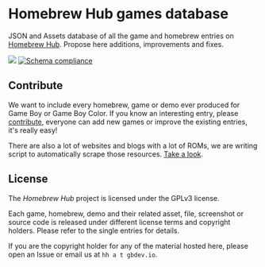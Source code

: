 # Homebrew Hub games database

JSON and Assets database of all the game and homebrew entries on [Homebrew Hub](https://hh.gbdev.io). Propose here additions, improvements and fixes.

![](https://img.shields.io/badge/dynamic/json.svg?label=database&colorB=green&suffix=%20total%20entries&query=results&uri=https://hh3.gbdev.io/api/all) [![Schema compliance](https://github.com/gbdev/database/actions/workflows/test.yml/badge.svg)](https://github.com/gbdev/database/actions/workflows/test.yml)

## Contribute

We want to include every homebrew, game or demo ever produced for Game Boy or Game Boy Color.
If you know an interesting entry, please [contribute](CONTRIBUTING.md), everyone can add new games or improve the existing entries, it's really easy!

There are also a lot of websites and blogs with a lot of ROMs, we are writing script to automatically scrape those resources. [Take a look](scrapers/README.md).

## License

The *Homebrew Hub* project is licensed under the GPLv3 license. 

Each game, homebrew, demo and their related asset, file, screenshot or source code is released under different license terms and copyright holders. Please refer to the single entries for details.

If you are the copyright holder for any of the material hosted here, please open an Issue or email us at `hh a t gbdev.io`.
